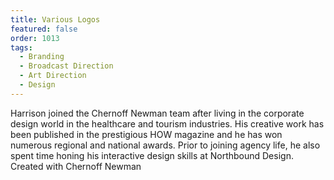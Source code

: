 ```yaml
---
title: Various Logos
featured: false
order: 1013
tags: 
  - Branding
  - Broadcast Direction
  - Art Direction
  - Design
---
```


Harrison joined the Chernoff Newman team after living in the corporate design world in the healthcare and tourism industries. His creative work has been published in the prestigious HOW magazine and he has won numerous regional and national awards. Prior to joining agency life, he also spent time honing his interactive design skills at Northbound Design.
Created with Chernoff Newman
